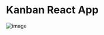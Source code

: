# Kanban React App

![image](https://github.com/abdullahkhanwork/kanban-react/assets/83444323/ec7f6fbe-ab87-44f9-8136-248d98e1773f)
